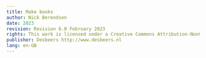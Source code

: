 ```yaml
---
title: Make books
author: Nick Berendsen
date: 2023
revision: Revision 6.0 February 2023
rights: This work is licensed under a Creative Commons Attribution-NonCommercial-NoDerivatives 4.0 International License.
publisher: Desbeers http://www.desbeers.nl
lang: en-GB
---
```

